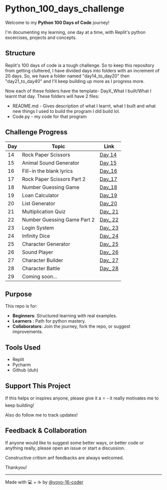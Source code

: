 # Python_100_days_challenge 

 Welcome to my **Python 100 Days of Code** journey!

 I'm documenting my learning, one day at a time, with Replit's python excercises, projects and concepts.


## Structure
Replit's 100 days of code ia a tough challenge. So to keep this repository from getting cluttered, I have divided days into folders with an increment of 20 days. So, we have a folder named "day14_to_day20" then "day21_to_day40" and I'll keep building up more as I progress more.

Now each of these folders have the template- DayX_What I built/What I learnt that day. 
These folders will have 2 files:
- README.md - Gives description of what I learnt, what I built and what new things I used to build the program I did build lol.
- Code.py - my code for that program

## Challenge Progress

| Day | Topic                       | Link                                                          |
|-----|-----------------------------|---------------------------------------------------------------|
| 14  | Rock Paper Scissors         | [Day 14](./day14_to_day20/Day14_Rock_Paper_and_Scissors)      |
| 15  | Animal Sound Generator      | [Day 15](./day14_to_day20/Day15_Animal_Sound_Generator)       |
| 16  | Fill-in the blank lyrics    | [Day_16](./day14_to_day20/Day16_Fill-in_the_blank_lyrics)     |
| 17  | Rock Paper Scissors Part 2  | [Day_17](./day14_to_day20/Day17_Rock_paper_scissors_Part_2)   |
| 18  | Number Guessing Game        | [Day_18](./day14_to_day20/Day18_Number_Guessing_Game)         |
| 19  | Loan Calculator             | [Day_19](./day14_to_day20/Day19_Loan_Calculator)              |
| 20  | List Generator              | [Day_20](./day14_to_day20/Day20_List_Generator)               |
| 21  | Multiplication Quiz         | [Day_ 21](./day21_to_day40/Day21_Multiplication_Quiz)         |
| 22  | Number Guessing Game Part 2 | [Day_ 22](./day21_to_day40/Day22_Number_Guessing_Game_Part_2) |
| 23  | Login System                | [Day_ 23](./day21_to_day40/Day23_Login_System)                |
| 24  | Infinity Dice               | [Day_ 24](./day21_to_day40/Day24_Infinity_Dice)               |
| 25  | Character Generator         | [Day_ 25](./day21_to_day40/Day25_Character_Generator)         |
| 26  | Sound Player                | [Day_ 26](./day21_to_day40/Day26_Sound_Player)                |
| 27  | Character Builder           | [Day_ 27](./day21_to_day40/Day27_Character_Builder)           |
| 28  | Character Battle            | [Day_ 28](./day21_to_day40/Day28_Character_Battle)            |
| 29  | Coming soon...              |                                                               |

## Purpose
This repo is for:
- **Beginners**: Structured learning with real examples.
- **Learners** : Path for python mastery.
- **Collaborators**: Join the journey, fork the repo, or suggest improvements.
## Tools Used
- Replit
- Pycharm
- Github (duh)

## Support This Project
  If this helps or inspires anyone, please give it a ⭐ - it really motivates me to keep building!
  
  Also do follow me to track updates!

## Feedback & Collaboration
If anyone would like to suggest some better ways, or better code or anything really, please open an issue or start a discussion.

Constructive critism anf feedbacks are always welcomed.

Thankyou!

___

Made with 💻 + ☕ by [@yoyo-16-coder](https://github.com/yoyo-16-coder)


  
